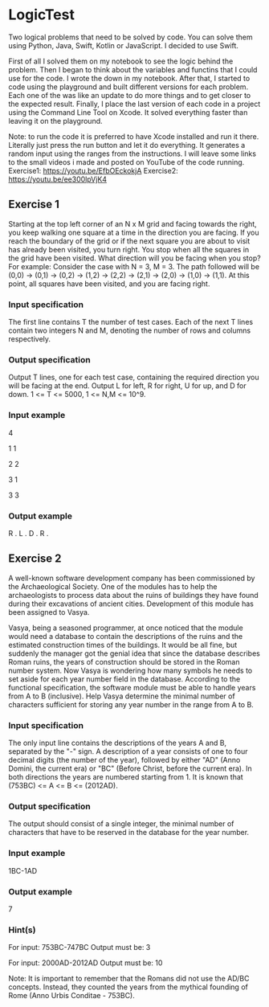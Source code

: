 # LogicTest
 Two logical problems that need to be solved by code. You can solve them using Python, Java, Swift, Kotlin or JavaScript. I decided to use Swift. 

First of all I solved them on my notebook to see the logic behind the problem. Then I began to think about the variables and functins that I could use for the code. I wrote the down in my notebook. After that, I started to code using the playground and built different versions for each problem. Each one of the was like an update to do more things and to get closer to the expected result. Finally, I place the last version of each code in a project using the Command Line Tool on Xcode. It solved everything faster than leaving it on the playground.

Note: to run the code it is preferred to have Xcode installed and run it there. Literally just press the run button and let it do everything. It generates a random input using the ranges from the instructions. I will leave some links to the small videos i made and posted on YouTube of the code running.
Exercise1: https://youtu.be/EfbOEckokjA
Exercise2: https://youtu.be/ee300lpVjK4
 
 ## Exercise 1
 Starting at the top left corner of an N x M grid and facing towards the right, you keep walking one square at a time in the direction you are facing. If you reach the boundary of the grid or if the next square you are about to visit has already been visited, you turn right. You stop when all the squares in the grid have been visited. What direction will you be facing when you stop? For example: Consider the case with N = 3, M = 3. The path followed will be (0,0) -> (0,1) -> (0,2) -> (1,2) -> (2,2) -> (2,1) -> (2,0) -> (1,0) -> (1,1). At this point, all squares have been visited, and you are facing right.
 
 ### Input specification
 The first line contains T the number of test cases. Each of the next T lines contain two integers N and M, denoting the number of rows and columns respectively.
 
 ### Output specification
 Output T lines, one for each test case, containing the required direction you will be facing at the end. Output L for left, R for right, U for up, and D for down. 1 <= T <= 5000, 1 <= N,M <= 10^9.
 
 ### Input example
 4
 
 1 1
 
 2 2  
 
 3 1  

3 3   

### Output example
 R           .
 L           .
 D           .
 R           .
 
 ## Exercise 2
 A well-known software development company has been commissioned by the Archaeological Society. One of the modules has to help the archaeologists to process data about the ruins of buildings they have found during their excavations of ancient cities. Development of this module has been assigned to Vasya.
 
 Vasya, being a seasoned programmer, at once noticed that the module would need a database to contain the descriptions of the ruins and the estimated construction times of the buildings. It would be all fine, but suddenly the manager got the genial idea that since the database describes Roman ruins, the years of construction should be stored in the Roman number system. Now Vasya is wondering how many symbols he needs to set aside for each year number field in the database. According to the functional specification, the software module must be able to handle years from A to B (inclusive). Help Vasya determine the minimal number of characters sufficient for storing any year number in the range from A to B.
 
 ### Input specification
 The only input line contains the descriptions of the years A and B, separated by the "-" sign. A description of a year consists of one to four decimal digits (the number of the year), followed by either "AD" (Anno Domini, the current era) or "BC" (Before Christ, before the current era). In both directions the years are numbered starting from 1. It is known that (753BC) <= A <= B <= (2012AD).
 
 ### Output specification
 The output should consist of a single integer, the minimal number of characters that have to be reserved in the database for the year number.
 
 ### Input example
 1BC-1AD
 
 ### Output example
 7
 
 ### Hint(s)
 For input:
 753BC-747BC
 Output must be:
 3
 
 For input:
 2000AD-2012AD
 Output must be:
 10

Note:
It is important to remember that the Romans did not use the AD/BC concepts. Instead, they counted the years from the mythical founding of Rome (Anno Urbis Conditae - 753BC).
